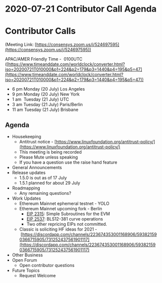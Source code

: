 # 2020-07-21 Contributor Call Agenda

# Contributor Calls

(Meeting Link: [https://consensys.zoom.us/j/524697595](https://consensys.zoom.us/j/524697595))

APAC/AMER Friendly Time -  0100UTC ([https://www.timeanddate.com/worldclock/converter.html?iso=20200721T010000&p1=224&p2=179&p3=1440&p4=195&p5=47](https://www.timeanddate.com/worldclock/converter.html?iso=20200721T010000&p1=224&p2=179&p3=1440&p4=195&p5=47))

- 6 pm Monday (20 July) Los Angeles
- 9 pm Monday (20 July) New York
- 1 am  Tuesday (21 July) UTC
- 3 am Tuesday (21 July) Paris/Berlin
- 11 am Tuesday (21 July) Brisbane

## Agenda

- Housekeeping
  - Antitrust notice - [https://www.linuxfoundation.org/antitrust-policy/](https://www.linuxfoundation.org/antitrust-policy/)
  - This meeting is being recorded
  - Please Mute unless speaking
  - If you have a question use the raise hand feature
- General Announcements
- Release updates
  - 1.5.0 is out as of 17 July
  - 1.5.1 planned for about 29 July
- Roadmapping
  - Any remaining questions?
- Work Updates  
  - Ethereum Mainnet ephemeral testnet - YOLO
  - Ethereum Mainnet upcoming fork - Berlin
    - [EIP 2315](https://github.com/ethereum/EIPs/pull/2576): Simple Subroutines for the EVM
    - [EIP 2537](https://github.com/ethereum/EIPs/pull/2537): BLS12-381 curve operations
    - Two other repricing EIPs not committed.
  - Classic is soliciting HF ideas for 2021 - [https://discordapp.com/channels/223674353001168906/593821590366715905/731252437561901117](https://discordapp.com/channels/223674353001168906/593821590366715905/731252437561901117)
- Other Business
- Open Forum  
  - Open contributor questions
- Future Topics
  - Request Welcome